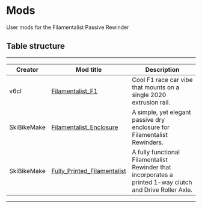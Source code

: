 # Mods

User mods for the Filamentalist Passive Rewinder

## Table structure

---

| Creator | Mod title | Description |
| --- | --- | --- |
|v6cl|[Filamentalist_F1](https://github.com/Enraged-Rabbit-Community/ERCF_v2/tree/master/Recommended_Options/Filamentalist_Rewinder/User_Mods/Filamentalist_F1mod) | Cool F1 race car vibe that mounts on a single 2020 extrusion rail.
|SkiBikeMake|[Filamentalist_Enclosure](https://github.com/Enraged-Rabbit-Community/ERCF_v2/tree/master/Recommended_Options/Filamentalist_Rewinder/User_Mods/Filamentalist_Enclosure) | A simple, yet elegant passive dry enclosure for Filamentalist Rewinders.
|SkiBikeMake|[Fully_Printed_Filamentalist](https://github.com/Enraged-Rabbit-Community/ERCF_v2/tree/master/Recommended_Options/Filamentalist_Rewinder/User_Mods/Fully_Printed_Filamentalist) | A fully functional Filamentalist Rewinder that incorporates a printed 1-way clutch and Drive Roller Axle.
---
